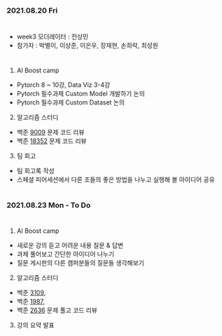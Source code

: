 ### 2021.08.20 Fri  

#
- week3 모더레이터 : 전상민
- 참가자 : 박별이, 이상준, 이은우, 장재현, 손희락, 최성원
#
1. AI Boost camp
- Pytorch 8 ~ 10강, Data Viz 3-4강
- Pytorch 필수과제 Custom Model 개발하기 논의
- Pytorch 필수과제 Custom Dataset 논의

  
2. 알고리즘 스터디
- 백준 [9009](https://www.acmicpc.net/problem/9009) 문제 코드 리뷰
- 백준 [18352](https://www.acmicpc.net/problem/18352) 문제 코드 리뷰
  
3. 팀 회고
- 팀 회고록 작성
- 스페셜 피어세션에서 다른 조들의 좋은 방법을 나누고 실행해 볼 아이디어 공유

  
#
### 2021.08.23 Mon - To Do 
#
1. AI Boost camp
- 새로운 강의 듣고 어려운 내용 질문 & 답변
- 과제 풀어보고 간단한 아이디어 나누기
- 질문 게시판의 다른 캠퍼분들의 질문들 생각해보기

  
2. 알고리즘 스터디
- 백준 [3109](https://www.acmicpc.net/problem/3109), 
- 백준 [1987](https://www.acmicpc.net/problem/1987), 
- 백준 [2636](https://www.acmicpc.net/problem/2636) 문제 풀고 코드 리뷰

3. 강의 요약 발표
